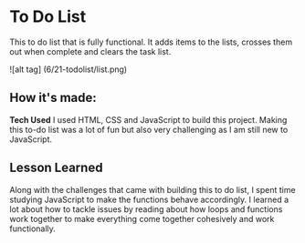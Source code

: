 # To Do List
This to do list that is fully functional. It adds items to the lists, crosses them out when complete and clears the task list.


![alt tag] (6/21-todolist/list.png)

## How it's made:
**Tech Used** I used HTML, CSS and JavaScript to build this project. Making this to-do list was a lot of fun but also very challenging as I am still new to JavaScript.

## Lesson Learned
Along with the challenges that came with building this to do list, I spent time studying JavaScript to make the functions behave accordingly. I learned a lot about how to tackle issues by reading about how loops and functions work together to make everything come together cohesively and work functionally.
